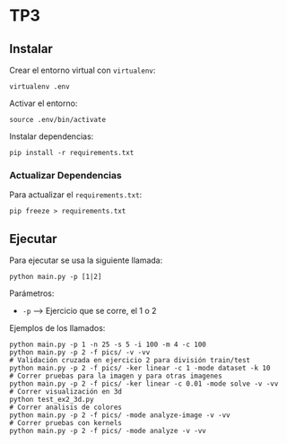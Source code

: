 # TP3

## Instalar

Crear el entorno virtual con `virtualenv`:
```
virtualenv .env
```

Activar el entorno:
```
source .env/bin/activate
```

Instalar dependencias:
```
pip install -r requirements.txt
```

### Actualizar Dependencias

Para actualizar el `requirements.txt`:
```
pip freeze > requirements.txt
```

## Ejecutar

Para ejecutar se usa la siguiente llamada:
```
python main.py -p [1|2]
```

Parámetros:
- `-p` --> Ejercicio que se corre, el 1 o 2

Ejemplos de los llamados:
```
python main.py -p 1 -n 25 -s 5 -i 100 -m 4 -c 100
python main.py -p 2 -f pics/ -v -vv
# Validación cruzada en ejercicio 2 para división train/test
python main.py -p 2 -f pics/ -ker linear -c 1 -mode dataset -k 10
# Correr pruebas para la imagen y para otras imagenes
python main.py -p 2 -f pics/ -ker linear -c 0.01 -mode solve -v -vv
# Correr visualización en 3d
python test_ex2_3d.py
# Correr analisis de colores
python main.py -p 2 -f pics/ -mode analyze-image -v -vv
# Correr pruebas con kernels
python main.py -p 2 -f pics/ -mode analyze -v -vv
```
